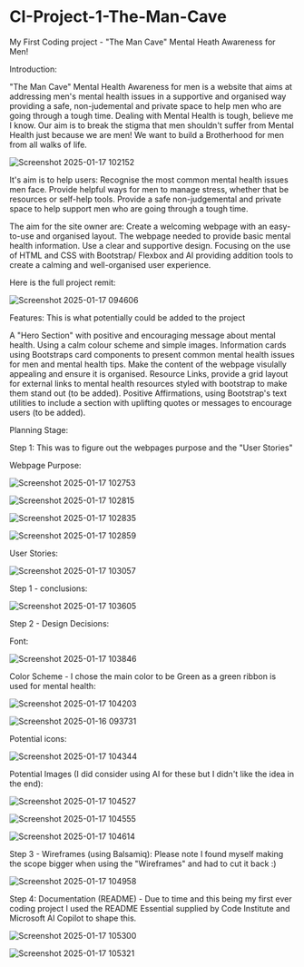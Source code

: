 # CI-Project-1-The-Man-Cave
My First Coding project - "The Man Cave" Mental Heath Awareness for Men!

Introduction:

"The Man Cave" Mental Health Awareness for men is a website that aims at addressing men's mental health issues in a supportive and organised way providing a safe, non-judemental and private space to help men who are going through a tough time. Dealing with Mental Health is tough, believe me I know. Our aim is to break the stigma that men shouldn't suffer from Mental Health just because we are men! We want to build a Brotherhood for men from all walks of life.

![Screenshot 2025-01-17 102152](https://github.com/user-attachments/assets/6009a11e-fe4f-4c09-9e3d-fa5fa43c6175)

It's aim is to help users:
Recognise the most common mental health issues men face.
Provide helpful ways for men to manage stress, whether that be resources or self-help tools.
Provide a safe non-judgemental and private space to help support men who are going through a tough time.

The aim for the site owner are:
Create a welcoming webpage with an easy-to-use and organised layout.
The webpage needed to provide basic mental health information.
Use a clear and supportive design.
Focusing on the use of HTML and CSS with Bootstrap/ Flexbox and AI providing addition tools to create a calming and well-organised user experience.

Here is the full project remit:

![Screenshot 2025-01-17 094606](https://github.com/user-attachments/assets/bcfba46c-3cfe-413c-8637-22d18e95b2ee)

Features: This is what potentially could be added to the project

A "Hero Section" with positive and encouraging message about mental health.
Using a calm colour scheme and simple images.
Information cards using Bootstraps card components to present common mental health issues for men and mental health tips.
Make the content of the webpage visulally appealing and ensure it is organised.
Resource Links, provide a grid layout for external links to mental health resources styled with bootstrap to make them stand out (to be added).
Positive Affirmations, using Bootstrap's text utilities to include a section with uplifting quotes or messages to encourage users (to be added).

Planning Stage:

Step 1: This was to figure out the webpages purpose and the "User Stories"

Webpage Purpose:

![Screenshot 2025-01-17 102753](https://github.com/user-attachments/assets/b04bc68a-b04f-4644-aa50-eb960d5e8ec0)

![Screenshot 2025-01-17 102815](https://github.com/user-attachments/assets/2b0f79e2-9b90-4532-b2c5-5e6a7c4fec83)

![Screenshot 2025-01-17 102835](https://github.com/user-attachments/assets/6aff5d53-f83c-44db-b3ce-4742d604850e)

![Screenshot 2025-01-17 102859](https://github.com/user-attachments/assets/7e275e6d-37a9-4541-be14-33ea0bab5639)

User Stories:

![Screenshot 2025-01-17 103057](https://github.com/user-attachments/assets/8361d66a-7f2c-4528-be67-a9f4da17e6ca)

Step 1 - conclusions:

![Screenshot 2025-01-17 103605](https://github.com/user-attachments/assets/41876119-7fcb-4977-b3b0-de99c5cb83d4)

Step 2 - Design Decisions:

Font:

![Screenshot 2025-01-17 103846](https://github.com/user-attachments/assets/47766697-2c8b-40bc-b799-a133a54d6cd0)

Color Scheme - I chose the main color to be Green as a green ribbon is used for mental health:

![Screenshot 2025-01-17 104203](https://github.com/user-attachments/assets/ed289a16-29d9-4af1-8df2-5e7f0ba3c46c)

![Screenshot 2025-01-16 093731](https://github.com/user-attachments/assets/659ae8e3-6cfa-4c4e-a24f-c4f2c037a458)

Potential icons:

![Screenshot 2025-01-17 104344](https://github.com/user-attachments/assets/afe4f62d-6fe5-4571-8117-be5b9d25294c)

Potential Images (I did consider using AI for these but I didn't like the idea in the end):

![Screenshot 2025-01-17 104527](https://github.com/user-attachments/assets/4790dbd0-e0dd-40a7-815a-0349efdc17dc)

![Screenshot 2025-01-17 104555](https://github.com/user-attachments/assets/2b618205-50a4-451e-a626-5047fea2da4a)

![Screenshot 2025-01-17 104614](https://github.com/user-attachments/assets/434ef5dd-074c-4410-9dc7-f52dae334ab6)

Step 3 - Wireframes (using Balsamiq): Please note I found myself making the scope bigger when using the "Wireframes" and had to cut it back :)

![Screenshot 2025-01-17 104958](https://github.com/user-attachments/assets/8c0efd2a-2b3c-4941-a2bd-1ecf40dc58fb)

Step 4: Documentation (README) - Due to time and this being my first ever coding project I used the README Essential supplied by Code Institute and Microsoft AI Copilot to shape this.

![Screenshot 2025-01-17 105300](https://github.com/user-attachments/assets/c2bdc847-7c6b-4bb1-8e2b-091c86cbf732)

![Screenshot 2025-01-17 105321](https://github.com/user-attachments/assets/c882d989-49bd-4130-9b39-a6082ae5e6d3)




































